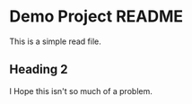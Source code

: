 # Demo Project README

This is a simple read file.

## Heading 2

I Hope this isn't so much of a problem.